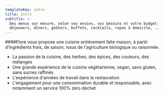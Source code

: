 ```yaml
---
templateKey: intro
title: Intro
subtitle: >-
  Des menus sur mesure, selon vos envies, vos besoins et votre budget:
  déjeuners, dîners, goûters, buffets, cocktails, repas à domicile, ...
---
```

####Flore vous propose une cuisine entièrement faite maison, à partir d’ingrédients frais, de saison, issus de l'agriculture biologique ou raisonnée.

* La passion de la cuisine, des herbes, des épices, des couleurs, des mélanges
* Une grande expérience de le cuisine végétarienne, vegan, sans gluten, sans sucres raffinés
* L'expérience d'années de travail dans la restauration
* L'engagement pour une consommation durable et responsable, avec notamment un service 100% zéro déchet
